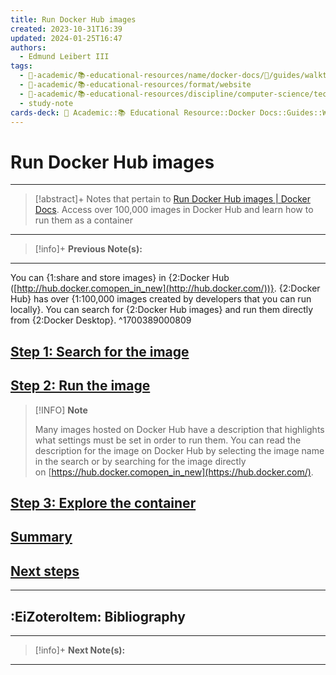 ```yaml
---
title: Run Docker Hub images
created: 2023-10-31T16:39
updated: 2024-01-25T16:47
authors:
  - Edmund Leibert III
tags:
  - 🔴-academic/📚-educational-resources/name/docker-docs/🔖/guides/walkthroughs/run-docker-hub-images
  - 🔴-academic/📚-educational-resources/format/website
  - 🔴-academic/📚-educational-resources/discipline/computer-science/technology/docker
  - study-note
cards-deck: 🔴 Academic::📚 Educational Resource::Docker Docs::Guides::Walkthroughs::Run Docker Hub images
---
```


# Run Docker Hub images

---

> [!abstract]+ 
> Notes that pertain to [Run Docker Hub images | Docker Docs](https://docs.docker.com/guides/walkthroughs/run-hub-images/). Access over 100,000 images in Docker Hub and learn how to run them as a container

---

> [!info]+ 
> **Previous Note(s):**
> 

---

You can {1:share and store images} in {2:Docker Hub ([http://hub.docker.comopen_in_new](http://hub.docker.com/))}. {2:Docker Hub} has over {1:100,000 images created by developers that you can run locally}. You can search for {2:Docker Hub images} and run them directly from {2:Docker Desktop}.
^1700389000809

## [Step 1: Search for the image](https://docs.docker.com/guides/walkthroughs/run-hub-images/#step-1-search-for-the-image)

## [Step 2: Run the image](https://docs.docker.com/guides/walkthroughs/run-hub-images/#step-2-run-the-image)

> [!INFO] **Note**
> 
> Many images hosted on Docker Hub have a description that highlights what settings must be set in order to run them. You can read the description for the image on Docker Hub by selecting the image name in the search or by searching for the image directly on [https://hub.docker.comopen_in_new](https://hub.docker.com/).

## [Step 3: Explore the container](https://docs.docker.com/guides/walkthroughs/run-hub-images/#step-3-explore-the-container)

## [Summary](https://docs.docker.com/guides/walkthroughs/run-hub-images/#summary)

## [Next steps](https://docs.docker.com/guides/walkthroughs/run-hub-images/#next-steps)

---

## :EiZoteroItem: Bibliography

---

> [!info]+
> **Next Note(s):**

---
